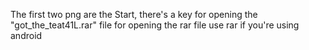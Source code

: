 The first two png are the Start, there's a key for opening the "got_the_teat41L.rar" file
for opening the rar file use rar if you're using android
